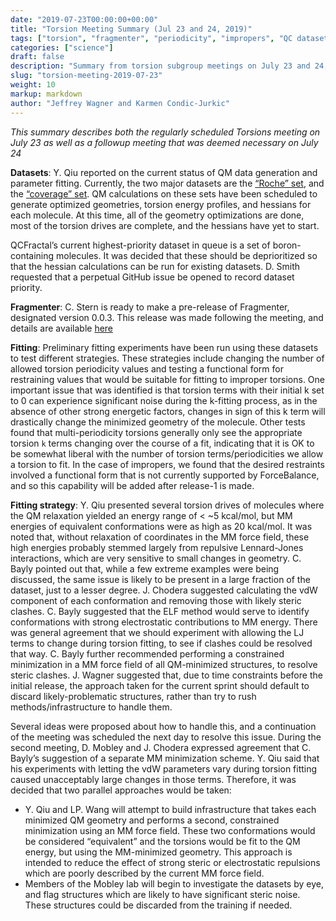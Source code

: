 ```yaml
---
date: "2019-07-23T00:00:00+00:00"
title: "Torsion Meeting Summary (Jul 23 and 24, 2019)"
tags: ["torsion", "fragmenter", "periodicity", "impropers", "QC datasets"]
categories: ["science"]
draft: false
description: "Summary from torsion subgroup meetings on July 23 and 24, 2019"
slug: "torsion-meeting-2019-07-23"
weight: 10
markup: markdown
author: "Jeffrey Wagner and Karmen Condic-Jurkic"
---
```


_This summary describes both the regularly scheduled Torsions meeting on July 23 as well as a followup meeting that was deemed necessary on July 24_

**Datasets**: Y. Qiu reported on the current status of QM data generation and parameter fitting. Currently, the two major datasets are the [“Roche” set](https://github.com/openforcefield/open-forcefield-data/tree/master/Torsion-Drives/Roche-Reference-Compounds), and the [“coverage” set](https://github.com/openforcefield/qca-dataset-submission/tree/master/2019-06-25-smirnoff99Frost-coverage). QM calculations on these sets have been scheduled to generate optimized geometries, torsion energy profiles, and hessians for each molecule. At this time, all of the geometry optimizations are done, most of the torsion drives are complete, and the hessians have yet to start. 

QCFractal’s current highest-priority dataset in queue is a set of boron-containing molecules. It was decided that these should be deprioritized so that the hessian calculations can be run for existing datasets. D. Smith requested that a perpetual GitHub issue be opened to record dataset priority. 

**Fragmenter**: C. Stern is ready to make a pre-release of Fragmenter, designated version 0.0.3. This release was made following the meeting, and details are available [here](https://github.com/openforcefield/fragmenter/releases/tag/v0.0.3)

**Fitting**: Preliminary fitting experiments have been run using these datasets to test different strategies. These strategies include changing the number of allowed torsion periodicity values and testing a functional form for restraining values that would be suitable for fitting to improper torsions. One important issue that was identified is that torsion terms with their initial k set to 0 can experience significant noise during the k-fitting process, as in the absence of other strong energetic factors, changes in sign of this k term will drastically change the minimized geometry of the molecule. Other tests found that multi-periodicity torsions generally only see the appropriate torsion `k` terms changing over the course of a fit, indicating that it is OK to be somewhat liberal with the number of torsion terms/periodicities we allow a torsion to fit. In the case of impropers, we found that the desired restraints involved a functional form that is not currently supported by ForceBalance, and so this capability will be added after release-1 is made.

**Fitting strategy**: Y. Qiu presented several torsion drives of molecules where the QM relaxation yielded an energy range of < ~5 kcal/mol, but MM energies of equivalent conformations were as high as 20 kcal/mol. It was noted that, without relaxation of coordinates in the MM force field, these high energies probably stemmed largely from repulsive Lennard-Jones interactions, which are very sensitive to small changes in geometry. C. Bayly pointed out that, while a few extreme examples were being discussed, the same issue is likely to be present in a large fraction of the dataset, just to a lesser degree. J. Chodera suggested calculating the vdW component of each conformation and removing those with likely steric clashes. C. Bayly suggested that the ELF method would serve to identify conformations with strong electrostatic contributions to MM energy. There was general agreement that we should experiment with allowing the LJ terms to change during torsion fitting, to see if clashes could be resolved that way. C. Bayly further recommended performing a constrained minimization in a MM force field of all QM-minimized structures, to resolve steric clashes. J. Wagner suggested that, due to time constraints before the initial release, the approach taken for the current sprint should default to discard likely-problematic structures, rather than try to rush methods/infrastructure to handle them. 

Several ideas were proposed about how to handle this, and a continuation of the meeting was scheduled the next day to resolve this issue. During the second meeting, D. Mobley and J. Chodera expressed agreement that C. Bayly’s suggestion of a separate MM minimization scheme. Y. Qiu said that his experiments with letting the vdW parameters vary during torsion fitting caused unacceptably large changes in those terms. Therefore, it was decided that two parallel approaches would be taken:

  * Y. Qiu and LP. Wang will attempt to build infrastructure that takes each minimized QM geometry and performs a second, constrained minimization using an MM force field. These two conformations would be considered “equivalent” and the torsions would be fit to the QM energy, but using the MM-minimized geometry. This approach is intended to reduce the effect of strong steric or electrostatic repulsions which are poorly described by the current MM force field.
  * Members of the Mobley lab will begin to investigate the datasets by eye, and flag structures which are likely to have significant steric noise. These structures could be discarded from the training if needed.
